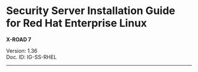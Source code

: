 # Security Server Installation Guide for Red Hat Enterprise Linux 

**X-ROAD 7**

Version: 1.36  
Doc. ID: IG-SS-RHEL

---